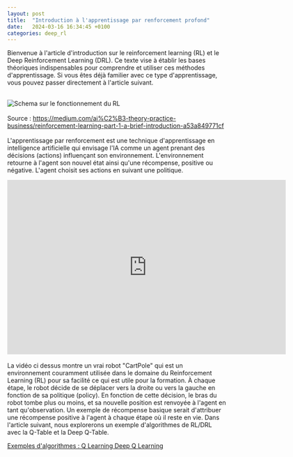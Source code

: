 ```yaml
---
layout: post
title:  "Introduction à l'apprentissage par renforcement profond"
date:   2024-03-16 16:34:45 +0100
categories: deep_rl
---
```

<link rel="stylesheet" href="https://picorba.github.io/Rapport-veille-technologique/assets/css/theme_dark.css">
<div class="texte">
Bienvenue à l'article d'introduction sur le reinforcement learning (RL) et le Deep Reinforcement Learning (DRL). Ce texte vise à établir les bases théoriques indispensables pour comprendre et utiliser ces méthodes d'apprentissage. Si vous êtes déjà familier avec ce type d'apprentissage, vous pouvez passer directement à l'article suivant.<br> <br>

<img src="https://picorba.github.io/Rapport-veille-technologique/assets/images/schema_rl.jpg" alt="Schema sur le fonctionnement du RL"><br> <br>
Source : https://medium.com/ai%C2%B3-theory-practice-business/reinforcement-learning-part-1-a-brief-introduction-a53a849771cf
<br>
<br>
L'apprentissage par renforcement est une technique d'apprentissage en intelligence artificielle qui envisage l'IA comme un agent prenant des décisions (actions) influençant son environnement. L'environnement retourne à l'agent son nouvel état ainsi qu'une récompense, positive ou négative. L'agent choisit ses actions en suivant une politique.<br>
</div>

<iframe width="640" height="400" src="https://www.youtube.com/watch?v=5Q14EjnOJZc&" frameborder="0" allowfullscreen></iframe>

 <div class="texte">
 <br>
La vidéo ci dessus montre un vrai robot "CartPole" qui est un environnement couramment utilisée dans le domaine du Reinforcement Learning (RL) pour sa facilité ce qui est utile pour la formation. À chaque étape, le robot décide de se déplacer vers la droite ou vers la gauche en fonction de sa politique (policy). En fonction de cette décision, le bras du robot tombe plus ou moins, et sa nouvelle position est renvoyée à l'agent en tant qu'observation. Un exemple de récompense basique serait d'attribuer une récompense positive à l'agent à chaque étape où il reste en vie. Dans l'article suivant, nous explorerons un exemple d'algorithmes de RL/DRL avec la Q-Table et la Deep Q-Table.

</div>

[Exemples d'algorithmes : Q Learning Deep Q Learning](https://picorba.github.io/Rapport-veille-technologique/deep_rl/2024/03/17/algo.html)


